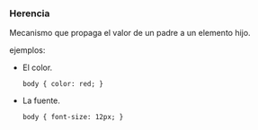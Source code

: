 ### Herencia

Mecanismo que propaga el valor de un padre a un elemento hijo.

ejemplos:

- El color.

    ```body { color: red; }```

- La fuente.

    ```body { font-size: 12px; }```
